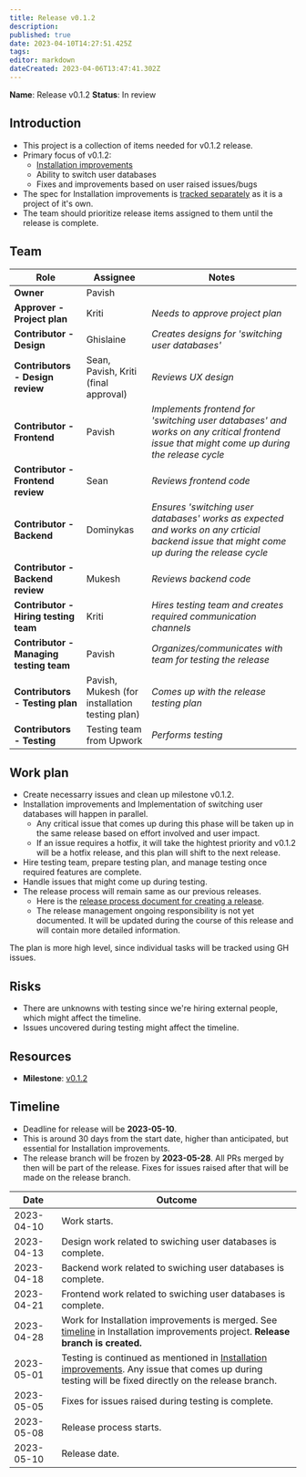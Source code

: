 ```yaml
---
title: Release v0.1.2
description: 
published: true
date: 2023-04-10T14:27:51.425Z
tags: 
editor: markdown
dateCreated: 2023-04-06T13:47:41.302Z
---
```


**Name**: Release v0.1.2
**Status**: In review 

## Introduction
* This project is a collection of items needed for v0.1.2 release.
* Primary focus of v0.1.2:
  - [Installation improvements](./installation-documentation-improvements.md)
  - Ability to switch user databases
  - Fixes and improvements based on user raised issues/bugs
* The spec for Installation improvements is [tracked separately](./installation-documentation-improvements.md) as it is a project of it's own.
* The team should prioritize release items assigned to them until the release is complete.

## Team
| Role | Assignee | Notes |
|-|-|-|
| **Owner** | Pavish | |
| **Approver - Project plan** | Kriti | *Needs to approve project plan* |
| **Contributor - Design** | Ghislaine | *Creates designs for 'switching user databases'* |
| **Contributors - Design review** | Sean, Pavish, Kriti (final approval) | *Reviews UX design* |
| **Contributor - Frontend** | Pavish | *Implements frontend for 'switching user databases' and works on any critical frontend issue that might come up during the release cycle* |
| **Contributor - Frontend review** | Sean | *Reviews frontend code* |
| **Contributor - Backend** | Dominykas | *Ensures 'switching user databases' works as expected and works on any crticial backend issue that might come up during the release cycle* |
| **Contributor - Backend review** | Mukesh | *Reviews backend code* |
| **Contributor - Hiring testing team** | Kriti | *Hires testing team and creates required communication channels* |
| **Contributor - Managing testing team** | Pavish | *Organizes/communicates with team for testing the release* |
| **Contributors - Testing plan** | Pavish, Mukesh (for installation testing plan) | *Comes up with the release testing plan* |
| **Contributors - Testing** | Testing team from Upwork | *Performs testing* |

## Work plan
- Create necessarry issues and clean up milestone v0.1.2.
- Installation improvements and Implementation of switching user databases will happen in parallel.
  - Any critical issue that comes up during this phase will be taken up in the same release based on effort involved and user impact.
  - If an issue requires a hotfix, it will take the hightest priority and v0.1.2 will be a hotfix release, and this plan will shift to the next release.
- Hire testing team, prepare testing plan, and manage testing once required features are complete.
- Handle issues that might come up during testing.
- The release process will remain same as our previous releases.
  - Here is the [release process document for creating a release](https://wiki.mathesar.org/en/engineering/release-process).
  - The release management ongoing responsibility is not yet documented. It will be updated during the course of this release and will contain more detailed information.

The plan is more high level, since individual tasks will be tracked using GH issues.

## Risks
- There are unknowns with testing since we're hiring external people, which might affect the timeline.
- Issues uncovered during testing might affect the timeline.

## Resources
- **Milestone**: [v0.1.2](https://github.com/centerofci/mathesar/milestone/68)

## Timeline
* Deadline for release will be **2023-05-10**.
* This is around 30 days from the start date, higher than anticipated, but essential for Installation improvements.
* The release branch will be frozen by **2023-05-28**. All PRs merged by then will be part of the release. Fixes for issues raised after that will be made on the release branch.

| Date | Outcome |
| - | - |
| 2023-04-10 | Work starts. | 
| 2023-04-13 | Design work related to swiching user databases is complete. |
| 2023-04-18 | Backend work related to swiching user databases is complete. |
| 2023-04-21 | Frontend work related to swiching user databases is complete. |
| 2023-04-28 | Work for Installation improvements is merged. See [timeline](./installation-improvements.md) in Installation improvements project. **Release branch is created.** |
| 2023-05-01 | Testing is continued as mentioned in  [Installation improvements](./installation-improvements.md). Any issue that comes up during testing will be fixed directly on the release branch. |
| 2023-05-05 | Fixes for issues raised during testing is complete. |
| 2023-05-08 | Release process starts. |
| 2023-05-10 | Release date. |